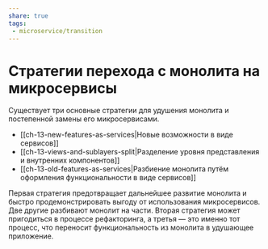 ```yaml
---
share: true
tags:
 - microservice/transition
---
```

# Стратегии перехода с монолита на микросервисы
Существует три основные стратегии для удушения монолита и постепенной замены его микросервисами.
- [[ch-13-new-features-as-services|Новые возможности в виде сервисов]]
- [[ch-13-views-and-sublayers-split|Разделение уровня представления и внутренних компонентов]]
- [[ch-13-old-features-as-services|Разбиение монолита путём оформления функциональности в виде сервисов]]

Первая стратегия предотвращает дальнейшее развитие монолита и быстро продемонстрировать выгоду от использования микросервисов. Две другие разбивают монолит на части. Вторая стратегия может пригодиться в процессе рефакторинга, а третья — это именно тот процесс, что переносит функциональность из монолита в удушающее приложение.
